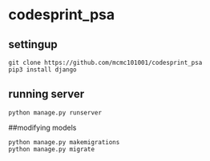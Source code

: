 # codesprint_psa

## settingup
```
git clone https://github.com/mcmc101001/codesprint_psa
pip3 install django
```

## running server
```
python manage.py runserver
```

##modifying models
```
python manage.py makemigrations
python manage.py migrate
```
